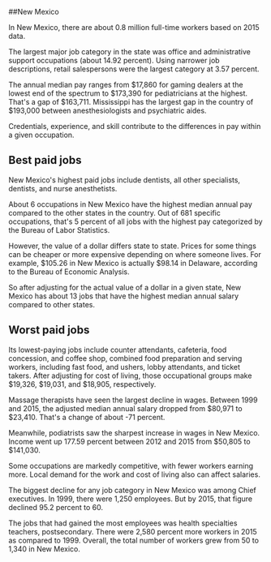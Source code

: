 

##New Mexico

In New Mexico, there are about 0.8 million full-time workers based on 2015 data.

The largest major job category in the state was <span class='occ_title_em'>office and administrative support occupations</span> (about 14.92 percent). Using narrower job descriptions, <span class='occ_title_em'>retail salespersons</span> were the largest category at 3.57 percent.
               
The annual median pay ranges from $17,860 for <span class='occ_title_em'>gaming dealers</span> at the lowest end of the spectrum to  $173,390 for <span class='occ_title_em'>pediatricians</span> at the highest. That's a gap of $163,711. Mississippi has the largest gap in the country of $193,000 between <span class='occ_title_em'>anesthesiologists and psychiatric aides</span>.
          
Credentials, experience, and skill contribute to the differences in pay within a given occupation.

## Best paid jobs
New Mexico's highest paid jobs include <span class='occ_title_em'>dentists, all other specialists, dentists</span>, and <span class='occ_title_em'>nurse anesthetists</span>.
               
About 6 occupations in New Mexico have the highest median annual pay compared to the other states in the country. Out of 681 specific occupations, that's 5 percent of all jobs with the highest pay categorized by the Bureau of Labor Statistics.
               
However, the value of a dollar differs state to state. Prices for some things can be cheaper or more expensive depending on where someone lives. For example, $105.26 in New Mexico is actually $98.14 in Delaware, according to the Bureau of Economic Analysis.
               
So after adjusting for the actual value of a dollar in a given state, New Mexico has about 13 jobs that have the highest median annual salary compared to other states.
               
## Worst paid jobs

Its lowest-paying jobs include <span class='occ_title_em'>counter attendants, cafeteria, food concession, and coffee shop</span>, <span class='occ_title_em'>combined food preparation and serving workers, including fast food</span>, and <span class='occ_title_em'>ushers, lobby attendants, and ticket takers</span>. After adjusting for cost of living, those occupational groups make $19,326,  $19,031, and  $18,905, respectively.
               
<span class='occ_title_em'>Massage therapists</span> have seen the largest decline in wages. Between 1999 and 2015, the adjusted median annual salary dropped from $80,971 to $23,410. That's a change of about -71 percent.
               
Meanwhile, <span class='occ_title_em'>podiatrists</span> saw the sharpest increase in wages in New Mexico. Income went up 177.59 percent between 2012 and 2015 from $50,805 to $141,030.

Some occupations are markedly competitive, with fewer workers earning more. Local demand for the work and cost of living also can affect salaries.

            
The biggest decline for any job category in New Mexico was among <span class='occ_title_em'>Chief executives</span>. In 1999, there were 1,250 employees. But by 2015, that figure declined 95.2 percent to 60. 
               
The jobs that had gained the most employees was health specialties teachers, postsecondary. There were 2,580 percent more workers in 2015 as compared to 1999. Overall, the total number of workers grew from 50 to 1,340 in New Mexico.
